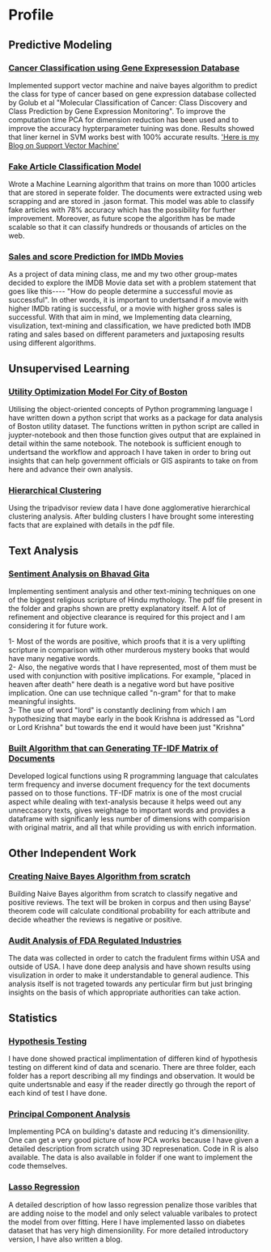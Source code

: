 # Profile

## Predictive Modeling

### [Cancer Classification using Gene Expresession Database](https://github.com/zigzagktz/Cancer-Classification-using-Gene-Expression--SVM-and-NaiveBayes-)
Implemented support vector machine and naive bayes algorithm to predict the class for type of cancer based on gene expression database collected by Golub et al "Molecular Classification of Cancer: Class Discovery and Class Prediction by Gene Expression Monitoring". To improve the computation time PCA for dimension reduction has been used and to improve the accuracy hypterparameter tuining was done. Results showed that liner kernel in SVM works best with 100% accurate results. 
['Here is my Blog on Support Vector Machine'](https://towardsdatascience.com/support-vector-machine-support-vector-classifier-maximal-margin-classifier-22648a38ad9c)

### [Fake Article Classification Model](https://github.com/zigzagktz/My-work/tree/master/Fake%20Article%20Classification%20Model)
Wrote a Machine Learning algorithm that trains on more than 1000 articles that are stored in seperate folder. The documents were extracted using web scrapping and are stored in .jason format. This model was able to classify fake articles with 78% accuracy which has the possibility for further improvement. Moreover, as future scope the algorithm has be made scalable so that it can classify hundreds or thousands of articles on the web.

### [Sales and score Prediction for IMDb Movies](https://github.com/zigzagktz/Predictive-Modeling-for-IMDb-Movies)
As a project of data mining class, me and my two other group-mates decided to explore the IMDB Movie data set with a problem statement that goes like this---- "How do people determine a successful movie as successful". In other words, it is important to undertsand if a movie with higher IMDb rating is successful, or a movie with higher gross sales is successful. With that aim in mind, we Implementing data clearning, visulization, text-mining and classification, we have predicted both IMDB rating and sales based on different parameters and juxtaposing results using different algorithms.

## Unsupervised Learning 

### [Utility Optimization Model For City of Boston](https://github.com/zigzagktz/My-work/tree/master/Boston%20Utility%20Optimization%20Model)
Utilising the object-oriented concepts of Python programming language I have written down a python script that works as a package for data analysis of Boston utility dataset. The functions written in python script are called in juypter-notebook and then those function gives output that are explained in detail within the same notebook. The notebook is sufficient enough to undertsand the workflow and approach I have taken in order to bring out insights that can help government officials or GIS aspirants to take on from here and advance their own analysis. 

### [Hierarchical Clustering](https://github.com/zigzagktz/Profile/blob/master/Hierarchical%20Clustering%20on%20TripAdvisor%20Review%20Data/clustering.pdf) 
Using the tripadvisor review data I have done agglomerative hierarchical clustering analysis. After bulding clusters I have brought some interesting facts that are explained with details in the pdf file.


## Text Analysis
### [Sentiment Analysis on Bhavad Gita](https://github.com/zigzagktz/My-work/tree/master/Bhagvad%20Gita%20Text-Analysis)
Implementing sentiment analysis and other text-mining techniques on one of the biggest religious scripture of Hindu mythology. The pdf file present in the folder and graphs shown are pretty explanatory itself. A lot of refinement and objective clearance is required for this project and I am considering it for future work.

1- Most of the words are positive, which proofs that it is a very uplifting scripture in comparison with other murderous mystery books that would have many negative words.  
2- Also, the negative words that I have represented, most of them must be used with conjunction with positive implications. For example, "placed in heaven after death" here death is a negative word but have positive implication. One can use technique called "n-gram" for that to make meaningful insights.  
3- The use of word "lord" is constantly declining from which I am hypothesizing that maybe early in the book Krishna is addressed as "Lord  or Lord Krishna" but towards the end it would have been just "Krishna"

### [Built Algorithm that can Generating TF-IDF Matrix of Documents](https://github.com/zigzagktz/Profile/blob/master/Building%20TF-IDF%20matrix%20function%20from%20scratch/Code.R)
Developed logical functions using R programming language that calculates term frequency and inverse document frequency for the text documents passed on to those functions. TF-IDF matrix is one of the most crucial aspect while dealing with text-analysis because it helps weed out any unneccasory texts, gives weightage to important words and provides a dataframe with significanly less number of dimensions with comparision with original matrix, and all that while providing us with enrich information.  
 

## Other Independent Work
### [Creating Naive Bayes Algorithm from scratch](https://github.com/zigzagktz/Naive-Bayes-From-Scratch/blob/master/review.R)
Building Naive Bayes algorithm from scratch to classify negative and positive reviews. The text will be broken in corpus and then using Bayse' theorem code will calculate conditional probability for each attribute and decide wheather the reviews is negative or positive.   

### [Audit Analysis of FDA Regulated Industries](https://github.com/zigzagktz/Analysis-of-FDA-Regulated-Industry-Audits/blob/master/The%20full%20detailed%20report.pdf)
The data was collected in order to catch the fradulent firms within USA and outside of USA. I have done deep analysis and have shown results using visulization in order to make it understandable to general audience. This analysis itself is not trageted towards any perticular firm but just bringing insights on the basis of which appropriate authorities can take action.

 
## Statistics
### [Hypothesis Testing](https://github.com/zigzagktz/Profile/tree/master/Hypothesis%20Testings) 
I have done showed practical implimentation of differen kind of hypothesis testing on different kind of data and scenario. There are three folder, each folder has a report describing all my findings and observation. It would be quite undertsnable and easy if the reader directly go through the report of each kind of test I have done. 

### [Principal Component Analysis](https://github.com/zigzagktz/Profile/tree/master/Principal%20Component%20Analysis)
Implementing PCA on building's dataste and reducing it's dimensionility. One can get a very good picture of how PCA works because I have given a detailed description from scratch using 3D represenation. Code in R is also available. The data is also available in folder if one want to implement the code themselves.

### [Lasso Regression](https://github.com/zigzagktz/Profile/tree/master/Lasso%20Regression)
A detailed description of how lasso regression penalize those varibles that are adding noise to the model and only select valuable varibales to protect the model from over fitting. Here I have implemented lasso on diabetes dataset that has very high dimensionility. For more detailed introductory version, I have also written a blog.



